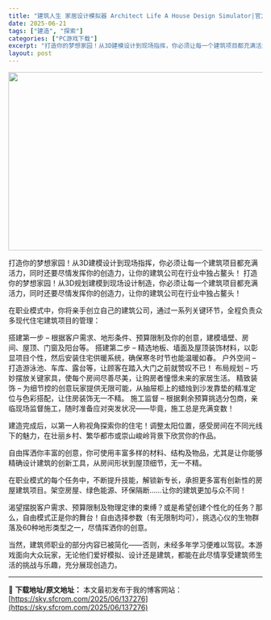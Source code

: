 ```yaml
---
title: "建筑人生 家居设计模拟器 Architect Life A House Design Simulator|官方中文|Build.18939335|解压即撸|"
date: 2025-06-21
tags: ["建造", "探索"]
categories: ["PC游戏下载"]
excerpt: "打造你的梦想家园！从3D建模设计到现场指挥，你必须让每一个建筑项目都充满活力，同时还要尽情发挥你的创造力，让你的建筑公司在行业中独占鳌头！ 打造你的梦想家园！从3D规划建模到现场设计制造，你必须让每一个建筑项目都充满活力，同时还要尽情发挥你的创造力，让你的建筑公司在行业中独占鳌头！ 在职业模式中，你&hellip;"
layout: post
---
```


<img class="aligncenter size-full wp-image-137277" src="https://sky.sfcrom.com/wp-content/uploads/2025/06/2025062109263271.webp" alt="" width="616" height="353" />

打造你的梦想家园！从3D建模设计到现场指挥，你必须让每一个建筑项目都充满活力，同时还要尽情发挥你的创造力，让你的建筑公司在行业中独占鳌头！
打造你的梦想家园！从3D规划建模到现场设计制造，你必须让每一个建筑项目都充满活力，同时还要尽情发挥你的创造力，让你的建筑公司在行业中独占鳌头！

在职业模式中，你将亲手创立自己的建筑公司，通过一系列关键环节，全程负责众多现代住宅建筑项目的管理：

搭建第一步 – 根据客户需求、地形条件、预算限制及你的创意，建模墙壁、房间、屋顶、门窗及阳台等。
搭建第二步 – 精选地板、墙面及屋顶装饰材料，以彰显项目个性，然后安装住宅供暖系统，确保寒冬时节也能温暖如春。
户外空间 – 打造游泳池、车库、露台等，让顾客在踏入大门之前就赞叹不已！
布局规划 – 巧妙摆放关键家具，使每个房间尽善尽美，让购房者憧憬未来的家居生活。
精致装饰 – 为细节控的创意玩家提供无限可能，从抽屉柜上的蜡烛到沙发靠垫的精准定位与色彩搭配，让住房装饰无一不精。
施工监督 – 根据剩余预算挑选分包商，亲临现场监督施工，随时准备应对突发状况——毕竟，施工总是充满变数！

建造完成后，以第一人称视角探索你的住宅！调整太阳位置，感受房间在不同光线下的魅力，在壮丽乡村、繁华都市或崇山峻岭背景下欣赏你的作品。

自由挥洒你丰富的创意，你可使用丰富多样的材料、结构及物品，尤其是让你能够精确设计建筑的创新工具，从房间形状到屋顶细节，无一不精。

在职业模式的每个任务中，不断提升技能，解锁新专长，承担更多富有创新性的房屋建筑项目。架空房屋、绿色能源、环保隔断……让你的建筑更加与众不同！

渴望摆脱客户需求、预算限制及物理定律的束缚？或是希望创建个性化的任务？那么，自由模式正是你的舞台！自由选择参数（有无限制均可），挑选心仪的生物群落及60种地形类型之一，尽情挥洒你的创意。

当然，建筑师职业的部分内容已被简化——否则，未经多年学习便难以驾驭。本游戏面向大众玩家，无论他们爱好模拟、设计还是建筑，都能在此尽情享受建筑师生活的挑战与乐趣，充分展现创造力。

---
📖 **下载地址/原文地址：** 本文最初发布于我的博客网站：[https://sky.sfcrom.com/2025/06/137276](https://sky.sfcrom.com/2025/06/137276)
